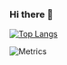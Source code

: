### Hi there 👋
[![Top Langs](https://github-readme-stats.vercel.app/api/top-langs/?username=ZJU-FrankGU&layout=compact)](https://github.com/ZJU-FrankGU/github-readme-stats)

<!--
**ZJU-FrankGu/ZJU-FrankGu** is a ✨ _special_ ✨ repository because its `README.md` (this file) appears on your GitHub profile.

Here are some ideas to get you started:

- 🔭 I’m currently working on ...
- 🌱 I’m currently learning ...
- 👯 I’m looking to collaborate on ...
- 🤔 I’m looking for help with ...
- 💬 Ask me about ...
- 📫 How to reach me: ...
- 😄 Pronouns: ...
- ⚡ Fun fact: ...
-->
![Metrics](https://metrics.lecoq.io/ZJU-FrankGu?template=classic&base.indepth=false&base.hireable=false&config.timezone=Asia%2FShanghai)


